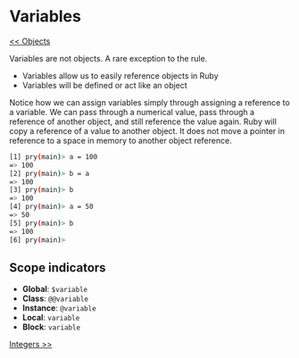 Variables
=========
[<< Objects](https://github.com/KLVTZ/Ruby-Essentials/blob/master/notes/Chapter_02:%20Ruby%20Object%20Types/01.objects.md)

Variables are not objects. A rare exception to the rule.

- Variables allow us to easily reference objects in Ruby
- Variables will be defined or act like an object

Notice how we can assign variables simply through assigning a reference to a
variable. We can pass through a numerical value, pass through a reference of
another object, and still reference the value again. Ruby will copy a reference
of a value to another object. It does not move a pointer in reference to a space
in memory to another object reference.

```bash
[1] pry(main)> a = 100
=> 100
[2] pry(main)> b = a
=> 100
[3] pry(main)> b
=> 100
[4] pry(main)> a = 50
=> 50
[5] pry(main)> b
=> 100
[6] pry(main)>
```

Scope indicators
-----------------
- **Global**: `$variable`
- **Class**: `@@variable`
- **Instance**: `@variable`
- **Local**: `variable`
- **Block**: `variable`

[Integers >>](https://github.com/KLVTZ/Ruby-Essentials/blob/master/notes/Chapter_02:%20Ruby%20Object%20Types/03.integers.md)
